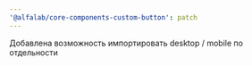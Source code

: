 ```yaml
---
'@alfalab/core-components-custom-button': patch
---
```


Добавлена возможность импортировать desktop / mobile по отдельности

